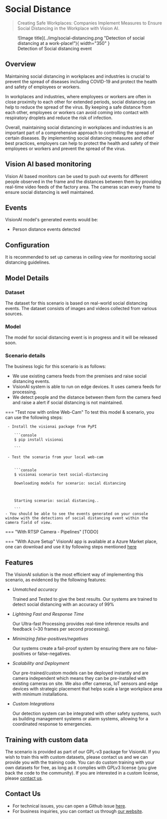 # Social Distance

> Creating Safe Workplaces: Companies Implement Measures to Ensure Social Distancing in the Workplace with Vision AI.

<figure markdown>
  ![Image title](../img/social-distancing.png "Detection of social distancing at a work-place!"){ width="350" }
  <figcaption>Detection of Social distancing event</figcaption>
</figure>

## Overview

Maintaining social distancing in workplaces and industries is crucial to prevent the spread of diseases including COVID-19 and protect the health and safety of employees or workers. 

In workplaces and industries, where employees or workers are often in close proximity to each other for extended periods, social distancing can help to reduce the spread of the virus. By keeping a safe distance from each other, employees or workers can avoid coming into contact with respiratory droplets and reduce the risk of infection.

Overall, maintaining social distancing in workplaces and industries is an important part of a comprehensive approach to controlling the spread of certain diseases. By implementing social distancing measures and other best practices, employers can help to protect the health and safety of their employees or workers and prevent the spread of the virus.

## Vision AI based monitoring

Vision AI based monitors can be used to push out events for different people observed in the frame and the distances between them by providing real-time video feeds of the factory area. The cameras scan every frame to ensure social distancing is well maintained.

## Events

VisionAI model's generated events would be:
- Person distance events detected


## Configuration
It is recommended to set up cameras in ceiling view for monitoring social distancing guidelines.           

## Model Details

### Dataset
The dataset for this scenario is based on real-world social distancing events.
The dataset consists of images and videos collected from various sources. 

### Model

The model for social distancing event is in progress and it will be released soon.


### Scenario details

The business logic for this scenario is as follows:

- We use existing camera feeds from the premises and raise social distancing events.
- VisionAI system is able to run on edge devices. It uses camera feeds for processing.
- We detect people and the distance between them form the camera feed and raise a alert if social distancing is not maintained.

=== "Test now with online Web-Cam"
     To test this model & scenario, you can use the following steps:
     
     - Install the visionai package from PyPI
     
        ```console
        $ pip install visionai
        
        ```
     
     - Test the scenario from your local web-cam
     

        ```console
        $ visionai scenario test social-distancing

        Downloading models for scenario: social distancing
    
        

        Starting scenario: social distancing..

        ```
    - You should be able to see the events generated on your console window with the detections of social distancing event within the camera field of view.

=== "With RTSP Camera - Pipelines"
     [TODO]
 
=== "With Azure Setup"
     VisionAI app is available at a Azure Market place, one can download and use it by following steps mentioned [here](../overview/azure-managed-app.md)


## Features


The VisionAI solution is the most efficient way of implementing this scenario, as evidenced by the following features:

-  *Unmatched accuracy*

    Trained and Tested to give the best results. Our systems are trained to detect social distancing with an accuracy of 99%

- *Lightning Fast and Response Time*

    Our Ultra-fast Processing provides real-time inference results and feedback (~30 frames per second processing). 

- *Minimizing false-positives/negatives*

    Our systems create a fail-proof system by ensuring there are no false-positives or false-negatives. 

- *Scalability and Deployment* 

    Our pre-trained/custom models can be deployed instantly and are camera independent which means they can be pre-installed with existing cameras on site. We also offer cameras, IoT sensors and edge devices with strategic placement that helps scale a large workplace area with minimum installations. 

- *Custom Integrations*

    Our detection system can be integrated with other safety systems, such as building management systems or alarm systems, allowing for a coordinated response to emergencies.

## Training with custom data

The scenario is provided as part of our GPL-v3 package for VisionAI. If you wish to train this with custom datasets, please contact us and we can provide you with the training code. You can do custom training with your own datasets for free, as long as it complies with GPLv3 license (you give back the code to the community). If you are interested in a custom license, please [contact us](../company/contact.md).


## Contact Us

- For technical issues, you can open a Github issue [here](https://github.com/visionify/visionai).
- For business inquiries, you can contact us through [our website](https://visionify.ai/contact).